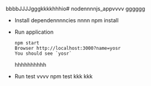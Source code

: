 bbbbJJJJgggkkkkhhhio# nodennnnjs_appvvvv
gggggg
* Install dependennnncies
  nnnn
      npm install

* Run application

      npm start
      Browser http://localhost:3000?name=yosr
      You should see `yosr`
    hhhhhhhhhh
* Run test
  vvvv
      npm test
kkk
kkk
